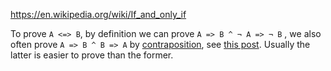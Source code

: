 https://en.wikipedia.org/wiki/If_and_only_if

To prove `A <=> B`, by definition we can prove `A => B ^ ¬ A => ¬ B` , we also often prove `A => B ^ B => A` by [contraposition](https://en.wikipedia.org/wiki/Contraposition), see [this post](http://www-cs-students.stanford.edu/~csilvers/proof/node4.html). Usually the latter is easier to prove than the former.



